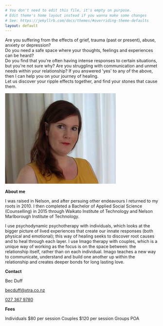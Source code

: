 ```yaml
---
# You don't need to edit this file, it's empty on purpose.
# Edit theme's home layout instead if you wanna make some changes
# See: https://jekyllrb.com/docs/themes/#overriding-theme-defaults
layout: default
---
```

Are you suffering from the effects of grief, trauma (past or present), abuse, anxiety or depression?  
Do you need a safe space where your thoughts, feelings and experiences can be heard?  
Do you find that you're often having intense responses to certain situations, but you're not sure why?
Are you struggling with communication and unmet needs within your relationship?
If you answered 'yes' to any of the above, then I can help you on your journey of healing.  
Let us discover your ripple effects together, and find your stones that cause them.

![A portrait of me](/assets/portrait.jpg)

**About me**

I was raised in Nelson, and after persuing other endeavours I returned to my roots in 2010. I then completed a Bachelor of Applied Social Science (Counselling) in 2015 through Waikato Institute of Technology and Nelson Marlborough Institute of Technology.

I use psychodynamic psychotherapy with individuals, which looks at the bigger picture of lived experiences that create our innate responses (both physical and emotional); this way of healing seeks to discover root causes and to heal through each layer.
I use Imago therapy with couples, which is a unique way of working as the focus is on the space between: the relationship itself, rather than on each individual. Imago teaches a new way to communicate, understand and build one another up within the relationship and creates deeper bonds for long lasting love.

**Contact**

Bec Duff

[becduff@xtra.co.nz](mailto:becduff@xtra.co.nz?subject=Ripple%20Effects%20Website%20Enquiry)

[027 367 9780](tel:+64273679780)

**Fees**

Individuals $80 per session 
Couples $120 per session
Groups POA
